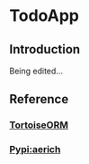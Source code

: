 # TodoApp

## Introduction

Being edited...

## Reference

### [TortoiseORM](https://tortoise-orm.readthedocs.io/en/latest/index.html)
### [Pypi:aerich](https://pypi.org/project/aerich/)

